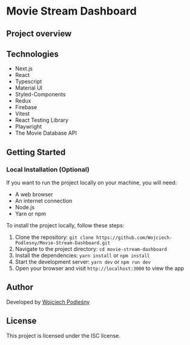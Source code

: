 # Movie Stream Dashboard

## Project overview

## Technologies
- Next.js
- React
- Typescript
- Material UI
- Styled-Components
- Redux
- Firebase
- Vitest
- React Testing Library
- Playwright
- The Movie Database API


## Getting Started

### Local Installation (Optional)

If you want to run the project locally on your machine, you will need:

- A web browser
- An internet connection
- Node.js
- Yarn or npm

To install the project locally, follow these steps:

1. Clone the repository: `git clone https://github.com/Wojciech-Podlesny/Movie-Stream-Dashboard.git`
2. Navigate to the project directory: `cd movie-stream-dashboard`
3. Install the dependencies: `yarn install` or `npm install`
4. Start the development server: `yarn dev` or `npm run dev`
5. Open your browser and visit `http://localhost:3000` to view the app

## Author

Developed by [Wojciech Podleśny](https://github.com/Wojciech-Podlesny)

## License

This project is licensed under the ISC license.


<!-- Plik Styles pliki

LoginForm
RegisterForm
AccountForm
ResetPassword
CommentForm
Layout
Footer
Sidebar
PopularMovies
PopularSeries
Navbar
SearchBar
CategoriesSection
NowPlayingMovies
UpcomingMovies
MoviesGrid
SeriesGrid
AccountDrawer
MobileMenuDrawer
FavouritesDrawer
 -->




